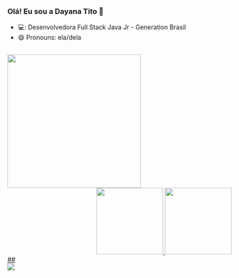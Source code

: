 ### Olá! Eu sou a Dayana Tito 👋


- 💻: Desenvolvedora Full Stack Java Jr - Generation Brasil
- 😄 Pronouns: ela/dela

##
 <div >
 <div align="left"><img width="300px" src="https://acegif.com/wp-content/uploads/cat-typing-12.gif"></div>
 
 <div align="right" >
  <a href="https://github.com/DayanaTito">
  <img height="150em" src="https://github-readme-stats.vercel.app/api?username=DayanaTito&show_icons=true&theme=dark&include_all_commits=true&count_private=true"/>
  <img height="150em" src="https://github-readme-stats.vercel.app/api/top-langs/?username=DayanaTito&layout=compact&langs_count=7&theme=dark"/>
</div>
  </div>
  ##
  
 <div> 
  <a href="https://linkedin.com/in/dayanatito" target="_blank"><img src="https://img.shields.io/badge/-LinkedIn-%230077B5?style=for-the-badge&logo=linkedin&logoColor=white" target="_blank"></a> 
  
</div>
